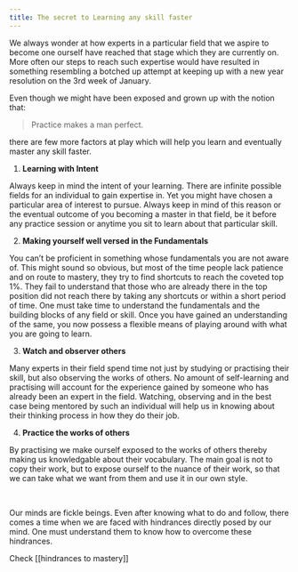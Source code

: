 ```yaml
---
title: The secret to Learning any skill faster
---
```

We always wonder at how experts in a particular field that we aspire to become one ourself have reached that stage which they are currently on. More often our steps to reach such expertise would have resulted in something resembling a botched up attempt at keeping up with a new year resolution on the 3rd week of January.

Even though we might have been exposed and grown up with the notion that:

> Practice makes a man perfect.

there are few more factors at play which will help you learn and eventually master any skill faster.

1. **Learning with Intent**

Always keep in mind the intent of your learning. There are infinite possible fields for an individual to gain expertise in. Yet you might have chosen a particular area of interest to pursue. Always keep in mind of this reason or the eventual outcome of you becoming a master in that field, be it before any practice session or anytime you sit to learn about that particular skill.

2. **Making yourself well versed in the Fundamentals**

You can’t be proficient in something whose fundamentals you are not aware of. This might sound so obvious, but most of the time people lack patience and on route to mastery, they try to find shortcuts to reach the coveted top 1%. They fail to understand that those who are already there in the top position did not reach there by taking any shortcuts or within a short period of time. One must take time to understand the fundamentals and the building blocks of any field or skill. Once you have gained an understanding of the same, you now possess a flexible means of playing around with what you are going to learn.

3. **Watch and observer others**

Many experts in their field spend time not just by studying or practising their skill, but also observing the works of others. No amount of self-learning and practising will account for the experience gained by someone who has already been an expert in the field. Watching, observing and in the best case being mentored by such an individual will help us in knowing about their thinking process in how they do their job.

4. **Practice the works of others** 

By practising we make ourself exposed to the works of others thereby making us knowledgable about their vocabulary. The main goal is not to copy their work, but to expose ourself to the nuance of their work, so that we can take what we want from them and use it in our own style.

<br />

Our minds are fickle beings. Even after knowing what to do and follow, there comes a time when we are faced with hindrances directly posed by our mind. One must understand them to know how to overcome these hindrances.

Check [[hindrances to mastery]]